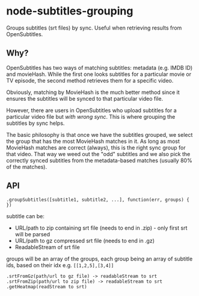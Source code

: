 # node-subtitles-grouping
Groups subtitles (srt files) by sync. Useful when retrieving results from OpenSubtitles.

Why?
-----
OpenSubtitles has two ways of matching subtitles: metadata (e.g. IMDB ID) and movieHash. While the first one looks subtitles for a particular movie or TV episode, the second method retrieves them for a specific video.

Obviously, matching by MovieHash is the much better method since it ensures the subtitles will be synced to that particular video file.

However, there are users in OpenSubtitles who upload subtitles for a particular video file but *with wrong sync*. This is where grouping the subtitles by sync helps.

The basic philosophy is that once we have the subtitles grouped, we select the group that has the most MovieHash matches in it. As long as most MovieHash matches are correct (always), this is the right sync group for that video. That way we weed out the "odd" subtitles and we also pick the correctly synced subtitles from the metadata-based matches (usually 80% of the matches).


API
-----
``.groupSubtitles([subtitle1, subtitle2, ...], function(err, groups) { })``

subtitle can be:
- URL/path to zip containing srt file (needs to end in .zip) - only first srt will be parsed
- URL/path to gz compressed srt file (needs to end in .gz)
- ReadableStream of srt file

groups will be an array of the groups, each group being an array of subtitle ids, based on their idx
e.g. `[[1,2,5],[3,4]]`


``.srtFromGz(path/url to gz file) -> readableStream to srt``
``.srtFromZip(path/url to zip file) -> readableStream to srt``
``.getHeatmap(readStream to srt)``